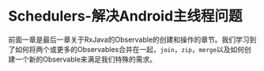 # Schedulers-解决Android主线程问题

前面一章是最后一章关于RxJava的Observable的创建和操作的章节。我们学习到了如何将两个或更多的Observables合并在一起，`join`，`zip`，`merge`以及如何创建一个新的Observable来满足我们特殊的需求。